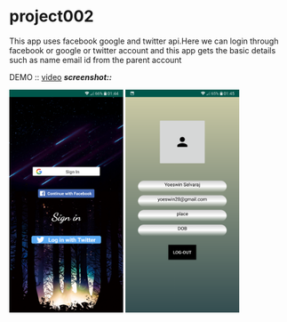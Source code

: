 # project002


This app uses facebook google and twitter api.Here we can login through facebook or google or twitter account and this app gets the basic details such as name email id from the parent account 



DEMO ::  [video](https://bit.ly/2vpgyYv)
***screenshot::***&nbsp;
<p float="left">
  <img src="demo/Screenshot_1.png" width="205" height="401">
  <img src="demo/Screenshot_2.png" width="205" height="401">
</p>
